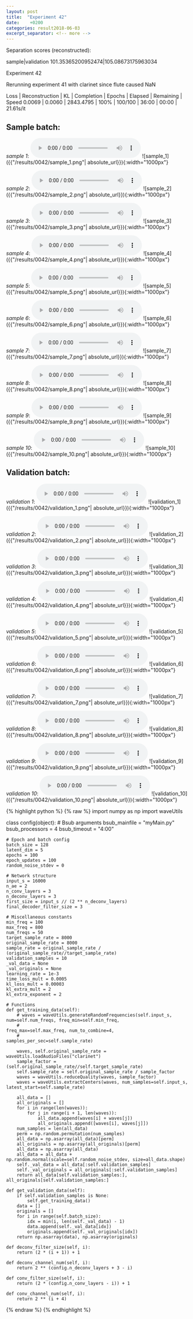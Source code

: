 ```yaml
---
layout: post
title:  "Experiment 42"
date:    +0200
categories: result2018-06-03
excerpt_separator: <!-- more -->
---
```

Separation scores (reconstructed):

sample|validation
101.35365200952474|105.08673175963034<!-- more -->

Experiment 42

Rerunning experiment 41 with clarinet since flute caused NaN

Loss | Reconstruction | KL | Completion | Epochs | Elapsed | Remaining | Speed
0.0069 | 0.0060 | 2843.4795 | 100% | 100/100 | 36:00 | 00:00 | 21.61s/it

## **Sample batch**:
_sample 1_:
<audio src="/ResultsOverview/results/0042/sample_1.wav" controls preload></audio>
![sample_1]({{"/results/0042/sample_1.png"| absolute_url}}){:width="1000px"}

_sample 2_:
<audio src="/ResultsOverview/results/0042/sample_2.wav" controls preload></audio>
![sample_2]({{"/results/0042/sample_2.png"| absolute_url}}){:width="1000px"}

_sample 3_:
<audio src="/ResultsOverview/results/0042/sample_3.wav" controls preload></audio>
![sample_3]({{"/results/0042/sample_3.png"| absolute_url}}){:width="1000px"}

_sample 4_:
<audio src="/ResultsOverview/results/0042/sample_4.wav" controls preload></audio>
![sample_4]({{"/results/0042/sample_4.png"| absolute_url}}){:width="1000px"}

_sample 5_:
<audio src="/ResultsOverview/results/0042/sample_5.wav" controls preload></audio>
![sample_5]({{"/results/0042/sample_5.png"| absolute_url}}){:width="1000px"}

_sample 6_:
<audio src="/ResultsOverview/results/0042/sample_6.wav" controls preload></audio>
![sample_6]({{"/results/0042/sample_6.png"| absolute_url}}){:width="1000px"}

_sample 7_:
<audio src="/ResultsOverview/results/0042/sample_7.wav" controls preload></audio>
![sample_7]({{"/results/0042/sample_7.png"| absolute_url}}){:width="1000px"}

_sample 8_:
<audio src="/ResultsOverview/results/0042/sample_8.wav" controls preload></audio>
![sample_8]({{"/results/0042/sample_8.png"| absolute_url}}){:width="1000px"}

_sample 9_:
<audio src="/ResultsOverview/results/0042/sample_9.wav" controls preload></audio>
![sample_9]({{"/results/0042/sample_9.png"| absolute_url}}){:width="1000px"}

_sample 10_:
<audio src="/ResultsOverview/results/0042/sample_10.wav" controls preload></audio>
![sample_10]({{"/results/0042/sample_10.png"| absolute_url}}){:width="1000px"}

## **Validation batch**:
_validation 1_:
<audio src="/ResultsOverview/results/0042/validation_1.wav" controls preload></audio>
![validation_1]({{"/results/0042/validation_1.png"| absolute_url}}){:width="1000px"}

_validation 2_:
<audio src="/ResultsOverview/results/0042/validation_2.wav" controls preload></audio>
![validation_2]({{"/results/0042/validation_2.png"| absolute_url}}){:width="1000px"}

_validation 3_:
<audio src="/ResultsOverview/results/0042/validation_3.wav" controls preload></audio>
![validation_3]({{"/results/0042/validation_3.png"| absolute_url}}){:width="1000px"}

_validation 4_:
<audio src="/ResultsOverview/results/0042/validation_4.wav" controls preload></audio>
![validation_4]({{"/results/0042/validation_4.png"| absolute_url}}){:width="1000px"}

_validation 5_:
<audio src="/ResultsOverview/results/0042/validation_5.wav" controls preload></audio>
![validation_5]({{"/results/0042/validation_5.png"| absolute_url}}){:width="1000px"}

_validation 6_:
<audio src="/ResultsOverview/results/0042/validation_6.wav" controls preload></audio>
![validation_6]({{"/results/0042/validation_6.png"| absolute_url}}){:width="1000px"}

_validation 7_:
<audio src="/ResultsOverview/results/0042/validation_7.wav" controls preload></audio>
![validation_7]({{"/results/0042/validation_7.png"| absolute_url}}){:width="1000px"}

_validation 8_:
<audio src="/ResultsOverview/results/0042/validation_8.wav" controls preload></audio>
![validation_8]({{"/results/0042/validation_8.png"| absolute_url}}){:width="1000px"}

_validation 9_:
<audio src="/ResultsOverview/results/0042/validation_9.wav" controls preload></audio>
![validation_9]({{"/results/0042/validation_9.png"| absolute_url}}){:width="1000px"}

_validation 10_:
<audio src="/ResultsOverview/results/0042/validation_10.wav" controls preload></audio>
![validation_10]({{"/results/0042/validation_10.png"| absolute_url}}){:width="1000px"}


{% highlight python %}
{% raw %}
import numpy as np
import waveUtils


class config(object):
	# Bsub arguments
	bsub_mainfile = "myMain.py"
	bsub_processors = 4
	bsub_timeout = "4:00"

	# Epoch and batch config
	batch_size = 128
	latent_dim = 5
	epochs = 100
	epoch_updates = 100
	random_noise_stdev = 0

	# Network structure
	input_s = 16000
	n_ae = 2
	n_conv_layers = 3
	n_deconv_layers = 3
	first_size = input_s // (2 ** n_deconv_layers)
	final_decoder_filter_size = 3

	# Miscellaneous constants
	min_freq = 100
	max_freq = 800
	num_freqs = 50
	target_sample_rate = 8000
	original_sample_rate = 8000
	sample_rate = original_sample_rate / (original_sample_rate//target_sample_rate)
	validation_samples = 10
	_val_data = None
	_val_originals = None
	learning_rate = 1e-3
	time_loss_mult = 0.0005
	kl_loss_mult = 0.00003
	kl_extra_mult = 2
	kl_extra_exponent = 2

	# Functions
	def get_training_data(self):
		# waves = waveUtils.generateRandomFrequencies(self.input_s, num=self.num_freqs, freq_min=self.min_freq,
		#                                            freq_max=self.max_freq, num_to_combine=4,
		#                                            samples_per_sec=self.sample_rate)

		waves, self.original_sample_rate = waveUtils.loadAudioFiles("clarinet")
		sample_factor = (self.original_sample_rate//self.target_sample_rate)
		self.sample_rate = self.original_sample_rate / sample_factor
		waves = waveUtils.reduceQuality(waves, sample_factor)
		waves = waveUtils.extractCenters(waves, num_samples=self.input_s, latest_start=self.sample_rate)

		all_data = []
		all_originals = []
		for i in range(len(waves)):
			for j in range(i + 1, len(waves)):
				all_data.append(waves[i] + waves[j])
				all_originals.append([waves[i], waves[j]])
		num_samples = len(all_data)
		perm = np.random.permutation(num_samples)
		all_data = np.asarray(all_data)[perm]
		all_originals = np.asarray(all_originals)[perm]
		all_data = np.asarray(all_data)
		all_data = all_data + np.random.normal(scale=self.random_noise_stdev, size=all_data.shape)
		self._val_data = all_data[:self.validation_samples]
		self._val_originals = all_originals[:self.validation_samples]
		return all_data[self.validation_samples:], all_originals[self.validation_samples:]

	def get_validation_data(self):
		if self.validation_samples is None:
			self.get_training_data()
		data = []
		originals = []
		for i in range(self.batch_size):
			idx = min(i, len(self._val_data) - 1)
			data.append(self._val_data[idx])
			originals.append(self._val_originals[idx])
		return np.asarray(data), np.asarray(originals)

	def deconv_filter_size(self, i):
		return (2 * (i + 1)) + 1

	def deconv_channel_num(self, i):
		return 2 ** (config.n_deconv_layers + 3 - i)

	def conv_filter_size(self, i):
		return (2 * (config.n_conv_layers - i)) + 1

	def conv_channel_num(self, i):
		return 2 ** (i + 4)

{% endraw %}
{% endhighlight %}

